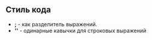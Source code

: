 Стиль кода
----------

* **;** - как разделитель выражений.
* **''** - одинарные кавычки для строковых выражений
